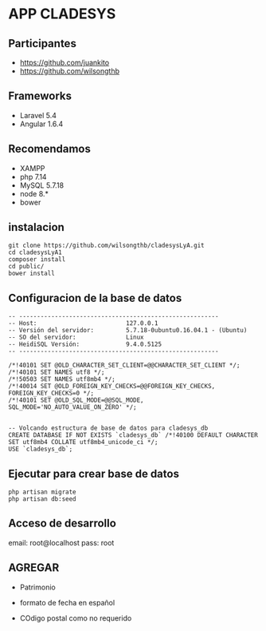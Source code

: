 # APP CLADESYS

## Participantes
* https://github.com/juankito
* https://github.com/wilsongthb

## Frameworks
* Laravel 5.4
* Angular 1.6.4

## Recomendamos
* XAMPP
* php 7.14
* MySQL 5.7.18
* node 8.*
* bower


## instalacion
~~~
git clone https://github.com/wilsongthb/cladesysLyA.git
cd cladesysLyA1
composer install
cd public/
bower install
~~~

## Configuracion de la base de datos
~~~
-- --------------------------------------------------------
-- Host:                         127.0.0.1
-- Versión del servidor:         5.7.18-0ubuntu0.16.04.1 - (Ubuntu)
-- SO del servidor:              Linux
-- HeidiSQL Versión:             9.4.0.5125
-- --------------------------------------------------------

/*!40101 SET @OLD_CHARACTER_SET_CLIENT=@@CHARACTER_SET_CLIENT */;
/*!40101 SET NAMES utf8 */;
/*!50503 SET NAMES utf8mb4 */;
/*!40014 SET @OLD_FOREIGN_KEY_CHECKS=@@FOREIGN_KEY_CHECKS, FOREIGN_KEY_CHECKS=0 */;
/*!40101 SET @OLD_SQL_MODE=@@SQL_MODE, SQL_MODE='NO_AUTO_VALUE_ON_ZERO' */;


-- Volcando estructura de base de datos para cladesys_db
CREATE DATABASE IF NOT EXISTS `cladesys_db` /*!40100 DEFAULT CHARACTER SET utf8mb4 COLLATE utf8mb4_unicode_ci */;
USE `cladesys_db`;
~~~


## Ejecutar para crear base de datos
~~~
php artisan migrate
php artisan db:seed
~~~

## Acceso de desarrollo
email: root@localhost
pass: root

## AGREGAR
- Patrimonio

- formato de fecha en español
- COdigo postal como no requerido
